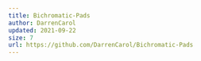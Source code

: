 ```yaml
---
title: Bichromatic-Pads
author: DarrenCarol
updated: 2021-09-22
size: 7
url: https://github.com/DarrenCarol/Bichromatic-Pads
---
```

